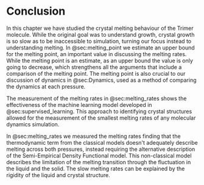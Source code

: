 # Conclusion

In this chapter we have studied
the crystal melting behaviour of the Trimer molecule.
While the original goal was to understand growth,
crystal growth is so slow as to be inaccessible to simulation,
turning our focus instead to understanding melting.
In @sec:melting_point we estimate an upper bound
for the melting point,
an important value in discussing the melting rates.
While the melting point is an estimate,
as an upper bound the value is only going to decrease,
which strengthens all the arguments
that include a comparison of the melting point.
The melting point is also crucial to our discussion of
dynamics in @sec:Dynamics,
used as a method of comparing the dynamics at each pressure.

The measurement of the melting rates in @sec:melting_rates
shows the effectiveness of the machine learning model
developed in @sec:supervised_learning.
This approach to identifying crystal structures
allowed for the measurement of the smallest melting rates
of any molecular dynamics simulation.

In @sec:melting_rates we measured the melting rates
finding that the thermodynamic term from the classical models
doesn't adequately describe melting across both pressures,
instead requiring the alternative description
of the Semi-Empirical Density Functional model.
This non-classical model
describes the limitation of the melting transition
through the fluctuation in the liquid and the solid.
The slow melting rates can be explained
by the rigidity of the liquid and crystal structure.
